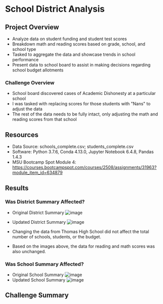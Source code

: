# School District Analysis

## Project Overview
- Analyze data on student funding and student test scores
- Breakdown math and reading scores based on grade, school, and school type
- Tasked to aggregate the data and showcase trends in school performance
- Present data to school board to assist in making decisions regarding school budget allotments

### Challenge Overview
- School board discovered cases of Academic Dishonesty at a particular school
- I was tasked with replacing scores for those students with "Nans" to adjust the data
- The rest of the data needs to be fully intact, only adjusting the math and reading scores from that school

## Resources
- Data Source: schools_complete.csv; students_complete.csv
- Software: Python 3.7.6, Conda 4.13.0, Jupyter Notebook 6.4.8, Pandas 1.4.3
- MSU Bootcamp Spot Module 4: https://courses.bootcampspot.com/courses/2508/assignments/31963?module_item_id=634879

## Results

### Was District Summary Affected?
- Original District Summary
![image](https://user-images.githubusercontent.com/104038813/177370423-c22614f5-0789-4a12-9d05-acaa8293c4ae.png)
- Updated District Summary
![image](https://user-images.githubusercontent.com/104038813/177370862-4ba4c646-53ad-4eb7-9682-1d47cc996313.png)

- Changing the data from Thomas High School did not affect the total number of schools, students, or the budget. 
- Based on the images above, the data for reading and math scores was also unchanged. 

### Was School Summary Affected? 
- Original School Summary 
![image](https://user-images.githubusercontent.com/104038813/177373506-12db1a92-0982-4af5-8e1d-da92855284c6.png)
- Updated School Summary 
![image](https://user-images.githubusercontent.com/104038813/177373810-8bfb2270-a421-4e8c-8709-6006c7767c96.png)





 


## Challenge Summary
